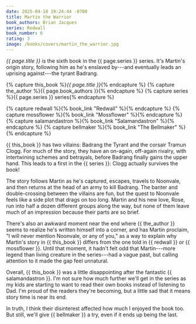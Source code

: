 ```yaml
---
date: 2025-04-18 19:24:44 -0700
title: Martin the Warrior
book_authors: Brian Jacques
series: Redwall
book_number: 6
rating: 3
image: /books/covers/martin_the_warrior.jpg
---
```


<cite class="book-title">{{ page.title }}</cite> is the sixth book in the
<span class="book-series">{{ page.series }}</span> series. It's Martin's
origin story, following him as he's enslaved by---and eventually leads an
uprising against---the tyrant Badrang.

{% capture this_book %}<cite class="book-title">{{ page.title }}</cite>{% endcapture %}
{% capture the_author %}<span class="author-name">{{ page.book_authors }}</span>{% endcapture %}
{% capture series %}<span class="book-series">{{ page.series }}</span> series{% endcapture %}

{% capture redwall %}{% book_link "Redwall" %}{% endcapture %}
{% capture mossflower %}{% book_link "Mossflower" %}{% endcapture %}
{% capture salamandastron %}{% book_link "Salamandastron" %}{% endcapture %}
{% capture bellmaker %}{% book_link "The Bellmaker" %}{% endcapture %}


{{ this_book }} has two villains: Badrang the Tyrant and the corsair Tramun
Clogg. For much of the story, they have an on-again, off-again rivalry, with
intertwining schemes and betrayals, before Badrang finally gains the upper
hand. This leads to a first in the {{ series }}: Clogg actually survives the
book!

The story follows Martin as he's captured, escapes, travels to Noonvale, and
then returns at the head of an army to kill Badrang. The banter and
double-crossing between the villains are fun, but the quest to Noonvale feels
like a side plot that drags on too long. Martin and his new love, Rose, run
into half a dozen different groups along the way, but none of them leave much
of an impression because their parts are so brief.

There's also an awkward moment near the end where {{ the_author }} seems to
realize he's written himself into a corner, and has Martin proclaim, "I will
never mention Noonvale, or any of you," as a way to explain why Martin's story
in {{ this_book }} differs from the one told in {{ redwall }} or {{ mossflower
}}. Until that moment, it hadn't felt odd that Martin---more legend than
living creature in the series---had a vague past, but calling attention to it
made the gap feel unnatural.

Overall, {{ this_book }} was a little disappointing after the fantastic {{
salamandastron }}. I'm not sure how much further we'll get in the series as my
kids are starting to want to read their own books instead of listening to Dad.
I'm proud of the readers they're becoming, but a little sad that it means
story time is near its end.

In truth, I think their disinterest affected how much I enjoyed the book too.
But still, we'll give {{ bellmaker }} a try, even if it ends up being the
last.
